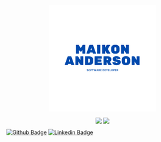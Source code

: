 <p align="center">
  <a href="#">
    <img align="center" width="280" src="user-name.png" />
  </a>
</p>

<p align="center">
  <a>
    <img
      align="center"
      src="https://github-readme-stats.vercel.app/api/top-langs/?username=MaikonLima&layout=compact"
    />
  </a>
  <a>
    <img
      align="center"
      height="165"
      src="https://github-readme-stats.vercel.app/api?username=MaikonLima&count_private=true&show_icons=true&custom_title=Github%20Status&hide=issues"
    />
  </a>
</p>


<!--## Hi there! <img src="https://raw.githubusercontent.com/iampavangandhi/iampavangandhi/master/gifs/Hi.gif" width="30px"></h2>-->

<!--<p align="center">
    <a></a>
</p>-->

[![Github Badge](https://img.shields.io/badge/-Github-000?style=flat-square&logo=Github&logoColor=white&link=https://github.com/MaikonLima)](https://github.com/MaikonLima)
[![Linkedin Badge](https://img.shields.io/badge/-LinkedIn-blue?style=flat-square&logo=Linkedin&logoColor=white&link=http://www.linkedin.com/in/maikon-anderson-388810127/)](http://www.linkedin.com/in/maikon-anderson-388810127/)

